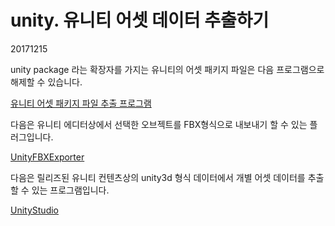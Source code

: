 # unity. 유니티 어셋 데이터 추출하기

20171215



unity package 라는 확장자를 가지는 유니티의 어셋 패키지 파일은 다음 프로그램으로 해제할 수 있습니다.

[유니티 어셋 패키지 파일 추출 프로그램](https://m.blog.naver.com/PostView.nhn?blogId=tramper2&logNo=220912268062&proxyReferer=http%3A%2F%2Fwww.google.co.kr%2Furl%3Fsa%3Dt%26rct%3Dj%26q%3D%26esrc%3Ds%26source%3Dweb%26cd%3D1%26ved%3D0ahUKEwij9uOrsInYAhULNrwKHWuPCWoQFgglMAA%26url%3Dhttp%253A%252F%252Fm.blog.naver.com%252Ftramper2%252F220912268062%26usg%3DAOvVaw2WK3P5mo4JMhLPwqRRCOy0)



다음은 유니티 에디터상에서 선택한 오브젝트를 FBX형식으로 내보내기 할 수 있는 플러그입니다.

[UnityFBXExporter](https://github.com/KellanHiggins/UnityFBXExporter)



다음은 릴리즈된 유니티 컨텐츠상의 unity3d 형식 데이터에서 개별 어셋 데이터를 추출할 수 있는 프로그램입니다.

[UnityStudio](https://github.com/RaduMC/UnityStudio)